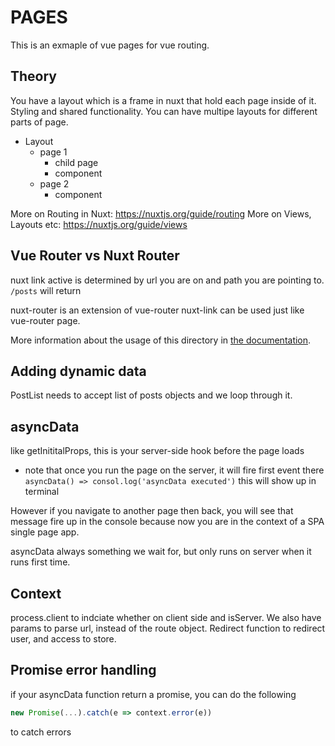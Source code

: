 # PAGES

This is an exmaple of vue pages for vue routing.

## Theory

You have a layout which is a frame in nuxt that hold each page inside of it. Styling and shared functionality. You can have multipe layouts for different parts of page.

* Layout
  * page 1 
    * child page
    * component
  * page 2
    * component

More on Routing in Nuxt: https://nuxtjs.org/guide/routing
More on Views, Layouts etc: https://nuxtjs.org/guide/views

## Vue Router vs Nuxt Router

nuxt link active is determined by url you are on and path you are pointing to.
`/posts` will return 

nuxt-router is an extension of vue-router
nuxt-link can be used just like vue-router page.




More information about the usage of this directory in [the documentation](https://nuxtjs.org/guide/routing).


## Adding dynamic data

PostList needs to accept list of posts objects and we loop through it.

## asyncData
like getInititalProps, this is your server-side hook before the page loads
- note that once you run the page on the server, it will fire first event there
`asyncData() => consol.log('asyncData executed')`
this will show up in terminal

However if you navigate to another page then back, you will see that message fire up in the console because now you are in the context of a SPA single page app.

asyncData always something we wait for, but only runs on server when it runs first time.

## Context
process.client to indciate whether on client side
and isServer. We also have params to parse url, instead of the route object. Redirect function to redirect user, and access to store. 

## Promise error handling

if your asyncData function return a promise, you can do the following

```js
new Promise(...).catch(e => context.error(e))
```
to catch errors
